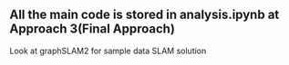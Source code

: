 ## All the main code is stored in analysis.ipynb at Approach 3(Final Approach)


Look at graphSLAM2 for sample data SLAM solution